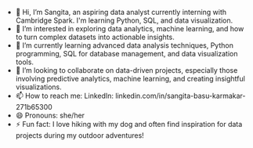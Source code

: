 - 👋 Hi, I’m Sangita, an aspiring data analyst currently interning with Cambridge Spark. I'm learning Python, SQL, and data visualization. 
- 👀 I’m interested in exploring data analytics, machine learning, and how to turn complex datasets into actionable insights.
- 🌱 I’m currently learning advanced data analysis techniques, Python programming, SQL for database management, and data visualization tools.
- 💞️ I’m looking to collaborate on data-driven projects, especially those involving predictive analytics, machine learning, and creating insightful visualizations.
- 📫 How to reach me: LinkedIn: linkedin.com/in/sangita-basu-karmakar-271b65300
- 😄 Pronouns: she/her
- ⚡ Fun fact: I love hiking with my dog and often find inspiration for data projects during my outdoor adventures!

<!---
Sangita90K/Sangita90K is a ✨ special ✨ repository because its `README.md` (this file) appears on your GitHub profile.
You can click the Preview link to take a look at your changes.
--->
